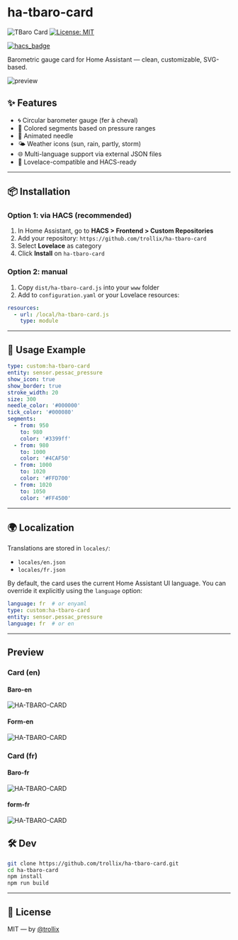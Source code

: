 # ha-tbaro-card

![TBaro Card](https://img.shields.io/github/v/release/trollix/ha-tbaro-card)
[![License: MIT](https://img.shields.io/badge/License-MIT-yellow.svg)](LICENSE)

[![hacs_badge](https://img.shields.io/badge/HACS-Default-orange.svg?style=flat)](https://github.com/custom-components/hacs)

Barometric gauge card for Home Assistant — clean, customizable, SVG-based.

![preview](https://github.com/trollix/ha-tbaro-card/blob/main/img_tbaro_en.png?raw=true)

## ✨ Features

- 🌀 Circular barometer gauge (fer à cheval)
- 🎨 Colored segments based on pressure ranges
- 📍 Animated needle
- 🌤️ Weather icons (sun, rain, partly, storm)
- 🌐 Multi-language support via external JSON files
- 🧩 Lovelace-compatible and HACS-ready

---

## 📦 Installation

### Option 1: via HACS (recommended)

1. In Home Assistant, go to **HACS > Frontend > Custom Repositories**
2. Add your repository: `https://github.com/trollix/ha-tbaro-card`
3. Select **Lovelace** as category
4. Click **Install** on `ha-tbaro-card`

### Option 2: manual

1. Copy `dist/ha-tbaro-card.js` into your `www` folder
2. Add to `configuration.yaml` or your Lovelace resources:

```yaml
resources:
  - url: /local/ha-tbaro-card.js
    type: module
```

---

## 🧪 Usage Example

```yaml
type: custom:ha-tbaro-card
entity: sensor.pessac_pressure
show_icon: true
show_border: true
stroke_width: 20
size: 300
needle_color: '#000000'
tick_color: '#000080'
segments:
  - from: 950
    to: 980
    color: '#3399ff'
  - from: 980
    to: 1000
    color: '#4CAF50'
  - from: 1000
    to: 1020
    color: '#FFD700'
  - from: 1020
    to: 1050
    color: '#FF4500'
```

---

## 🌍 Localization

Translations are stored in `locales/`:

- `locales/en.json`
- `locales/fr.json`

By default, the card uses the current Home Assistant UI language.
You can override it explicitly using the `language` option:

```yaml
language: fr  # or enyaml
type: custom:ha-tbaro-card
entity: sensor.pessac_pressure
language: fr  # or en
```

---

## Preview

### Card (en)

#### Baro-en

![HA-TBARO-CARD](https://github.com/trollix/ha-tbaro-card/blob/main/img_tbaro_en.png?raw=true "Ha TBaro Card")

#### Form-en

![HA-TBARO-CARD](https://github.com/trollix/ha-tbaro-card/blob/main/img_form_border_en.png?raw=true "Ha TBaro Card")

### Card (fr)

#### Baro-fr

![HA-TBARO-CARD](https://github.com/trollix/ha-tbaro-card/blob/main/img_tbaro_fr.png?raw=true "Ha TBaro Card")

#### form-fr

![HA-TBARO-CARD](https://github.com/trollix/ha-tbaro-card/blob/main/img_form_border_fr.png?raw=true "Ha TBaro Card")

## 🛠️ Dev

```bash
git clone https://github.com/trollix/ha-tbaro-card.git
cd ha-tbaro-card
npm install
npm run build
```

---

## 🧾 License

MIT — by [@trollix](https://github.com/your-username)
